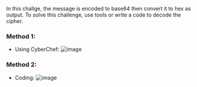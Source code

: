In this challge, the message is encoded to base64 then convert it to hex as output.
To solve this challenge, use tools or write a code to decode the cipher.

### Method 1:
- Using CyberChef:
![image](https://github.com/SonPham14/BlueRock_HW/assets/103044792/bf83b02f-283b-4c2a-a756-05bf3e2e8ca4)

### Method 2:
- Coding:
![image](https://github.com/SonPham14/BlueRock_HW/assets/103044792/969485cc-09ff-41a9-bad8-85ba7ef3261d)

